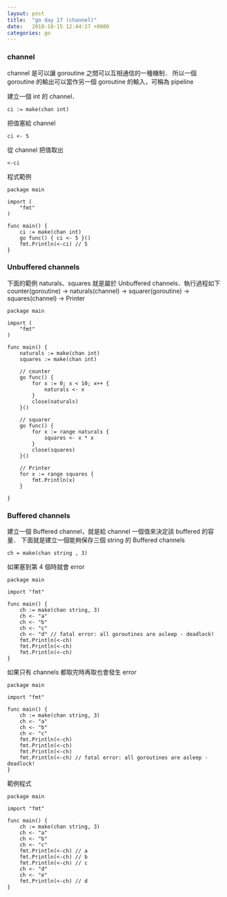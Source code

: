 ```yaml
---
layout: post
title:  "go day 17 (channel)"
date:   2018-10-15 12:44:17 +0800
categories: go
---
```



### channel
channel 是可以讓 goroutine 之間可以互相通信的一種機制．
所以一個 goroutine 的輸出可以當作另一個 goroutine 的輸入，可稱為 pipeline  

建立一個 int 的 channel．

```
ci := make(chan int)
```

把值塞給 channel  

```
ci <- 5
```

從 channel 把值取出

```
<-ci
```
程式範例  

```
package main

import (
	"fmt"
)

func main() {
	ci := make(chan int)
	go func() { ci <- 5 }()
	fmt.Println(<-ci) // 5
}

```

### Unbuffered channels

下面的範例 naturals、squares 就是屬於 Unbuffered channels．執行過程如下
counter(goroutine) -> naturals(channel) -> squarer(goroutine) -> squares(channel) -> Printer

```
package main

import (
	"fmt"
)

func main() {
	naturals := make(chan int)
	squares := make(chan int)

	// counter
	go func() {
		for x := 0; x < 10; x++ {
			naturals <- x
		}
		close(naturals)
	}()

	// squarer
	go func() {
		for x := range naturals {
			squares <- x * x
		}
		close(squares)
	}()

	// Printer
	for x := range squares {
		fmt.Println(x)
	}

}

```


### Buffered channels

建立一個 Buffered channel，就是給 channel 一個值來決定該 buffered 的容量．
下面就是建立一個能夠保存三個 string 的 Buffered channels  

```
ch = make(chan string , 3)
```

如果塞到第 4 個時就會 error  

```
package main

import "fmt"

func main() {
	ch := make(chan string, 3)
	ch <- "a"
	ch <- "b"
	ch <- "c"
	ch <- "d" // fatal error: all goroutines are asleep - deadlock!
	fmt.Println(<-ch)
	fmt.Println(<-ch)
	fmt.Println(<-ch)
}

```
如果只有 channels 都取完時再取也會發生 error  

```
package main

import "fmt"

func main() {
	ch := make(chan string, 3)
	ch <- "a"
	ch <- "b"
	ch <- "c"
	fmt.Println(<-ch)
	fmt.Println(<-ch)
	fmt.Println(<-ch)
	fmt.Println(<-ch) // fatal error: all goroutines are asleep - deadlock!
}

```

範例程式  

```
package main

import "fmt"

func main() {
	ch := make(chan string, 3)
	ch <- "a"
	ch <- "b"
	ch <- "c"
	fmt.Println(<-ch) // a
	fmt.Println(<-ch) // b
	fmt.Println(<-ch) // c
	ch <- "d"
	ch <- "e"
	fmt.Println(<-ch) // d
}

```





